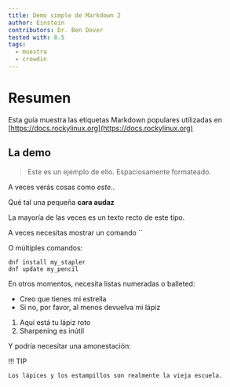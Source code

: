 ```yaml
---
title: Demo simple de Markdown 2
author: Einstein
contributors: Dr. Ben Dover
tested with: 8.5
tags:
  - muestra
  - crowdin
---
```


# Resumen

Esta guía muestra las etiquetas Markdown populares utilizadas en [https://docs.rockylinux.org](https://docs.rockylinux.org)

## La demo

> Este es un ejemplo de ello. Espaciosamente formateado.

A veces verás cosas como _este_..

Qué tal una pequeña **cara audaz**

La mayoría de las veces es un texto recto de este tipo.

A veces necesitas mostrar un comando ``

O múltiples comandos:

```
dnf install my_stapler
dnf update my_pencil
```

En otros momentos, necesita listas numeradas o balleted:

- Creo que tienes mi estrella
- Si no, por favor, al menos devuelva mi lápiz

1. Aquí está tu lápiz roto
2. Sharpening es inútil

Y podría necesitar una amonestación:

!!! TIP

    Los lápices y los estampillos son realmente la vieja escuela. 
